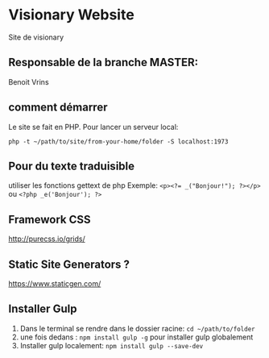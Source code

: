 # Visionary Website
Site de visionary

## Responsable de la branche MASTER: 
Benoit Vrins

## comment démarrer
Le site se fait en PHP.
Pour lancer un serveur local: 

`php -t ~/path/to/site/from-your-home/folder -S localhost:1973 `

## Pour du texte traduisible
utiliser les fonctions gettext de php
Exemple: 
`<p><?= _("Bonjour!"); ?></p>` ou `<?php _e('Bonjour'); ?>`

## Framework CSS
http://purecss.io/grids/

## Static Site Generators ?
https://www.staticgen.com/


## Installer Gulp
1. Dans le terminal se rendre dans le dossier racine: `cd ~/path/to/folder`
2. une fois dedans :  `npm install gulp -g` pour installer gulp globalement
3. Installer gulp localement: `npm install gulp --save-dev`
